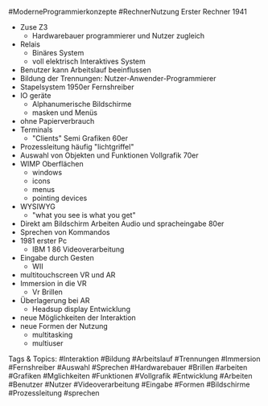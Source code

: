  #ModerneProgrammierkonzepte #RechnerNutzung Erster Rechner 1941
  - Zuse Z3
    - Hardwarebauer
  programmierer und Nutzer zugleich
  - Relais
    - Binäres System
    - voll elektrisch
 Interaktives System
  - Benutzer kann Arbeitslauf beeinflussen
  - Bildung der Trennungen:
  Nutzer-Anwender-Programmierer
  - Stapelsystem
 1950er  Fernshreiber
  - IO geräte
    - Alphanumerische Bildschirme
    - masken und Menüs
  - ohne Papierverbrauch
  - Terminals
    - "Clients"
 Semi Grafiken 60er
  - Prozessleitung häufig "lichtgriffel"
  - Auswahl von Objekten und Funktionen
 Vollgrafik 70er
  - WIMP Oberflächen
    - windows
    - icons
    - menus
    - pointing devices
  - WYSIWYG
    - "what you see is what you get"
  - Direkt am Bildschirm Arbeiten
 Audio und spracheingabe 80er
  - Sprechen von Kommandos
  - 1981 erster Pc
    - IBM 1 86
 Videoverarbeitung
  - Eingabe durch Gesten
    - WII
  - multitouchscreen
 VR und AR
  - Immersion in die VR
    - Vr Brillen
  - Überlagerung bei AR
    - Headsup display
 Entwicklung
  - neue Möglichkeiten der Interaktion
  - neue Formen der Nutzung
    - multitasking
    - multiuser

   Tags & Topics:
   #Interaktion
   #Bildung
   #Arbeitslauf
   #Trennungen
   #Immersion
   #Fernshreiber
   #Auswahl
   #Sprechen
   #Hardwarebauer
   #Brillen
   #arbeiten
   #Grafiken
   #Mglichkeiten
   #Funktionen
   #Vollgrafik
   #Entwicklung
   #Arbeiten
   #Benutzer
   #Nutzer
   #Videoverarbeitung
   #Eingabe
   #Formen
   #Bildschirme
   #Prozessleitung
   #sprechen